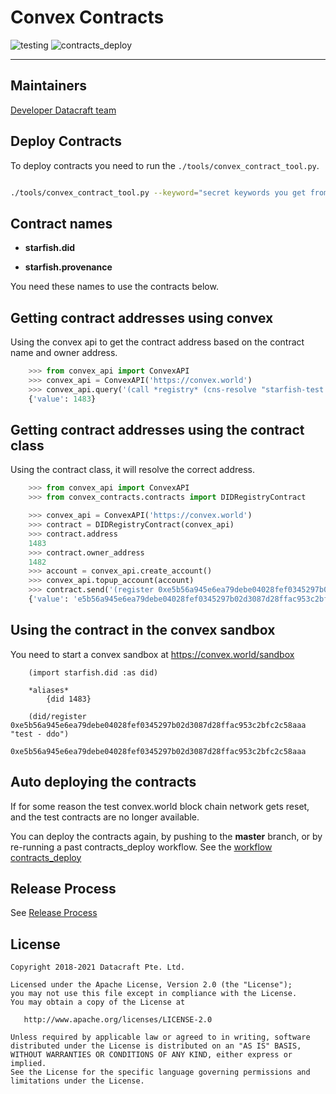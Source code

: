 # Convex Contracts

![testing](https://github.com/datacraft-dsc/convex-contracts/workflows/testing/badge.svg)
![contracts_deploy](https://github.com/datacraft-dsc/convex-contracts/workflows/contracts_deploy/badge.svg)

---


## Maintainers

 [Developer Datacraft team](developer@datacraft.sg)

## Deploy Contracts

To deploy contracts you need to run the `./tools/convex_contract_tool.py`.

```bash

./tools/convex_contract_tool.py --keyword="secret keywords you get from a private store which is not stored in git" deploy

```

## Contract names

+ **starfish.did**

+ **starfish.provenance**

You need these names to use the contracts below.


## Getting contract addresses using convex

Using the convex api to get the contract address based on the contract name and owner address.

```python
    >>> from convex_api import ConvexAPI
    >>> convex_api = ConvexAPI('https://convex.world')
    >>> convex_api.query('(call *registry* (cns-resolve "starfish-test.did"))', 9)
    {'value': 1483}

```

## Getting contract addresses using the contract class

Using the contract class, it will resolve the correct address.

```python
    >>> from convex_api import ConvexAPI
    >>> from convex_contracts.contracts import DIDRegistryContract

    >>> convex_api = ConvexAPI('https://convex.world')
    >>> contract = DIDRegistryContract(convex_api)
    >>> contract.address
    1483
    >>> contract.owner_address
    1482
    >>> account = convex_api.create_account()
    >>> convex_api.topup_account(account)
    >>> contract.send('(register 0xe5b56a945e6ea79debe04028fef0345297b02d3087d28ffac953c2bfc2c58aaa "test - ddo")', account)
    {'value': 'e5b56a945e6ea79debe04028fef0345297b02d3087d28ffac953c2bfc2c58aaa'}

```

## Using the contract in the convex sandbox

You need to start a convex sandbox at https://convex.world/sandbox

```
    (import starfish.did :as did)

    *aliases*
        {did 1483}

    (did/register 0xe5b56a945e6ea79debe04028fef0345297b02d3087d28ffac953c2bfc2c58aaa "test - ddo")
        0xe5b56a945e6ea79debe04028fef0345297b02d3087d28ffac953c2bfc2c58aaa
```

## Auto deploying the contracts

If for some reason the test convex.world block chain network gets reset, and the test contracts are no longer available.

You can deploy the contracts again, by pushing to the **master** branch, or by re-running a past contracts_deploy workflow. See the [workflow contracts_deploy](https://github.com/datacraft-dsc/convex-contracts/actions?query=workflow%3Acontracts_deploy)

## Release Process

See [Release Process](https://github.com/datacraft-dsc/convex-contracts/blob/develop/RELEASE_PROCESS.md)

## License

```
Copyright 2018-2021 Datacraft Pte. Ltd.

Licensed under the Apache License, Version 2.0 (the "License");
you may not use this file except in compliance with the License.
You may obtain a copy of the License at

   http://www.apache.org/licenses/LICENSE-2.0

Unless required by applicable law or agreed to in writing, software
distributed under the License is distributed on an "AS IS" BASIS,
WITHOUT WARRANTIES OR CONDITIONS OF ANY KIND, either express or implied.
See the License for the specific language governing permissions and
limitations under the License.
